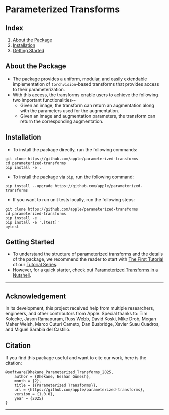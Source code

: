 # Parameterized Transforms


## Index
1. [About the Package](#about-the-package)
2. [Installation](#installation)
3. [Getting Started](#getting-started)


<a name="about-the-package"></a>
## About the Package
* The package provides a uniform, modular, and easily extendable implementation of `torchvision`-based transforms that provides access to their parameterization.
* With this access, the transforms enable users to achieve the following two important functionalities--
  * Given an image, the transform can return an augmentation along with the parameters used for the augmentation.
  * Given an image and augmentation parameters, the transform can return the corresponding augmentation.


<a name="installation"></a>
## Installation
- To install the package directly, run the following commands:
```
git clone https://github.com/apple/parameterized-transforms
cd parameterized-transforms
pip install -e .
```
- To install the package via `pip`, run the following command:
```
pip install --upgrade https://github.com/apple/parameterized-transforms
```
- If you want to run unit tests locally, run the following steps:
```
git clone https://github.com/apple/parameterized-transforms
cd parameterized-transforms
pip install -e .
pip install -e '.[test]'
pytest
```


<a name="getting-started"></a>
## Getting Started
* To understand the structure of parameterized transforms and the details of the package, we recommend the reader to 
start with 
[The First Tutorial](https://apple.github.io/parameterized-transforms/tutorials/000-About-the-Package.html) 
of our
[Tutorial Series](https://apple.github.io/parameterized-transforms/).
* However, for a quick starter, check out [Parameterized Transforms in a Nutshell](https://apple.github.io/parameterized-transforms/tutorials/999-In-a-Nutshell.html).

---

## Acknowledgement
In its development, this project received help from multiple researchers, engineers, and other contributors from Apple.
Special thanks to: Tim Kolecke, Jason Ramapuram, Russ Webb, David Koski, Mike Drob, Megan Maher Welsh, Marco Cuturi Cameto, 
Dan Busbridge, Xavier Suau Cuadros, and Miguel Sarabia del Castillo. 

## Citation
If you find this package useful and want to cite our work, here is the citation:
```
@software{Dhekane_Parameterized_Transforms_2025,
    author = {Dhekane, Eeshan Gunesh},
    month = {2},
    title = {{Parameterized Transforms}},
    url = {https://github.com/apple/parameterized-transforms},
    version = {1.0.0},
    year = {2025}
}
```

---

